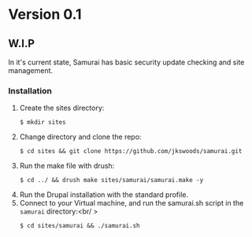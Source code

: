 
# Version 0.1

## W.I.P

In it's current state, Samurai has basic security update checking and site management.

### Installation

1. Create the sites directory:<br />
   ```
   $ mkdir sites
   ```
2. Change directory and clone the repo:<br />
   ```
   $ cd sites && git clone https://github.com/jkswoods/samurai.git
   ```
3. Run the make file with drush:<br />
   ```
   $ cd ../ && drush make sites/samurai/samurai.make -y
   ```
4. Run the Drupal installation with the standard profile.
5. Connect to your Virtual machine, and run the samurai.sh script in the ```samurai``` directory:<br/ >
   ```
   $ cd sites/samurai && ./samurai.sh
   ```


